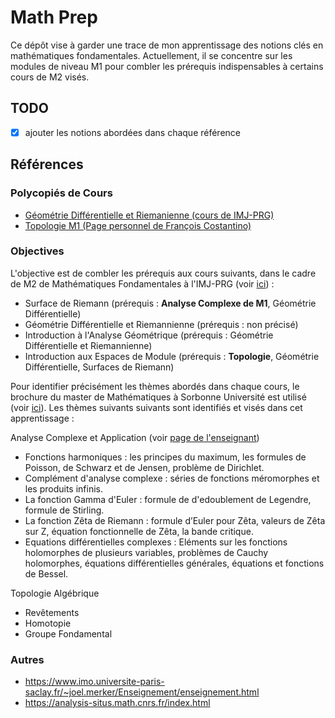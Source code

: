 # Math Prep

Ce dépôt vise à garder une trace de mon apprentissage des notions clés en mathématiques fondamentales. 
Actuellement, il se concentre sur les modules de niveau M1 pour combler les prérequis indispensables à certains cours de M2 visés.

## TODO
- [x] ajouter les notions abordées dans chaque référence


## Références

### Polycopiés de Cours

- [Géométrie Différentielle et Riemanienne (cours de IMJ-PRG)](https://webusers.imj-prg.fr/~olivier.biquard/2022-geometrie_differentielle_et_riemannienne.html)
- [Topologie M1 (Page personnel de François Costantino)](https://www.math.univ-toulouse.fr/~fcostant/#Enseignement)

### Objectives

L'objective est de combler les prérequis aux cours suivants, dans le cadre de M2 de Mathématiques Fondamentales à l'IMJ-PRG (voir [ici](https://master-math-fonda.imj-prg.fr/)) :
- Surface de Riemann (prérequis : **Analyse Complexe de M1**, Géométrie Différentielle)
- Géométrie Différentielle et Riemannienne (prérequis : non précisé)
- Introduction à l'Analyse Géométrique (prérequis : Géométrie Différentielle et Riemannienne)
- Introduction aux Espaces de Module (prérequis : **Topologie**, Géométrie Différentielle, Surfaces de Riemann)

Pour identifier précisément les thèmes abordés dans chaque cours, le brochure du master de Mathématiques à Sorbonne Université est utilisé (voir [ici](https://sciences.sorbonne-universite.fr/formation-sciences/offre-de-formation/masters/master-maths-applications)). 
Les thèmes suivants suivants sont identifiés et visés dans cet apprentissage :

Analyse Complexe et Application (voir [page de l'enseignant](https://webusers.imj-prg.fr/~vincent.michel/enseignement.html))
- Fonctions harmoniques : les principes du maximum, les formules de Poisson, de Schwarz et de Jensen, problème de Dirichlet. 
- Complément d'analyse complexe : séries de fonctions méromorphes et les produits infinis.
- La fonction Gamma d'Euler :  formule de d'edoublement de Legendre, formule de Stirling.
- La fonction Zêta de Riemann : formule d’Euler pour Zêta, valeurs de Zêta sur Z, équation fonctionnelle de Zêta, la bande critique.
- Equations différentielles complexes : Eléments sur les fonctions holomorphes de plusieurs variables, problèmes de Cauchy holomorphes, équations différentielles générales, équations et fonctions de Bessel.

Topologie Algébrique
- Revêtements
- Homotopie
- Groupe Fondamental

### Autres

- https://www.imo.universite-paris-saclay.fr/~joel.merker/Enseignement/enseignement.html
- https://analysis-situs.math.cnrs.fr/index.html